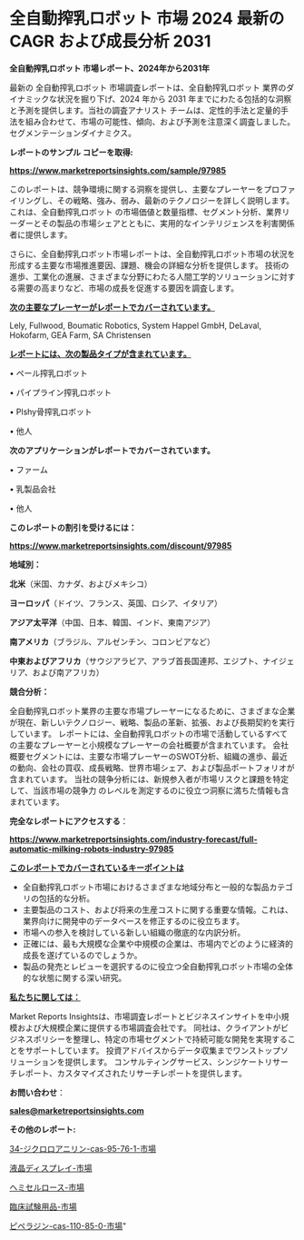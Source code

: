 # 全自動搾乳ロボット 市場 2024 最新の CAGR および成長分析 2031

<strong>全自動搾乳ロボット 市場レポート、2024年から2031年</strong>

最新の 全自動搾乳ロボット 市場調査レポートは、全自動搾乳ロボット 業界のダイナミックな状況を掘り下げ、2024 年から 2031 年までにわたる包括的な洞察と予測を提供します。当社の調査アナリスト チームは、定性的手法と定量的手法を組み合わせて、市場の可能性、傾向、および予測を注意深く調査しました。 セグメンテーションダイナミクス。



<strong>レポートのサンプル コピーを取得:</strong> <a href=https://www.marketreportsinsights.com/sample/97985>

<strong><u>https://www.marketreportsinsights.com/sample/97985</u></strong></a>

このレポートは、競争環境に関する洞察を提供し、主要なプレーヤーをプロファイリングし、その戦略、強み、弱み、最新のテクノロジーを詳しく説明します。 これは、全自動搾乳ロボット の市場価値と数量指標、セグメント分析、業界リーダーとその製品の市場シェアとともに、実用的なインテリジェンスを利害関係者に提供します。

さらに、全自動搾乳ロボット市場レポートは、全自動搾乳ロボット市場の状況を形成する主要な市場推進要因、課題、機会の詳細な分析を提供します。 技術の進歩、工業化の進展、さまざまな分野にわたる人間工学的ソリューションに対する需要の高まりなど、市場の成長を促進する要因を調査します。



<strong><u>次の主要なプレーヤーがレポートでカバーされています。</u></strong>

Lely, Fullwood, Boumatic Robotics, System Happel GmbH, DeLaval, Hokofarm, GEA Farm, SA Christensen



<strong><u><b>レポートには、次の製品タイプが含まれています。</b></u></strong>

• ペール搾乳ロボット

• パイプライン搾乳ロボット

• Plshy骨搾乳ロボット

• 他人



<strong><b>次のアプリケーションがレポートでカバーされています。</b></strong>

• ファーム

• 乳製品会社

• 他人



<strong><b>このレポートの割引を受けるには：</b></strong><a href=https://www.marketreportsinsights.com/discount/97985>

<strong><u>https://www.marketreportsinsights.com/discount/97985</u></strong></a>



<strong>地域別：</strong>



<strong>北米</strong>（米国、カナダ、およびメキシコ）



<strong>ヨーロッパ</strong>（ドイツ、フランス、英国、ロシア、イタリア）



<strong>アジア太平洋</strong>（中国、日本、韓国、インド、東南アジア）



<strong>南アメリカ</strong>（ブラジル、アルゼンチン、コロンビアなど）



<strong>中東およびアフリカ</strong>（サウジアラビア、アラブ首長国連邦、エジプト、ナイジェリア、および南アフリカ）



<strong>競合分析：</strong>

全自動搾乳ロボット業界の主要な市場プレーヤーになるために、さまざまな企業が現在、新しいテクノロジー、戦略、製品の革新、拡張、および長期契約を実行しています。 レポートには、全自動搾乳ロボットの市場で活動しているすべての主要なプレーヤーと小規模なプレーヤーの会社概要が含まれています。 会社概要セグメントには、主要な市場プレーヤーのSWOT分析、組織の進歩、最近の動向、会社の買収、成長戦略、世界市場シェア、および製品ポートフォリオが含まれています。 当社の競争分析には、新規参入者が市場リスクと課題を特定して、当該市場の競争力 のレベルを測定するのに役立つ洞察に満ちた情報も含まれています。



<strong>完全なレポートにアクセスする</strong>：

<a href=https://www.marketreportsinsights.com/industry-forecast/full-automatic-milking-robots-industry-97985>

<strong><u>https://www.marketreportsinsights.com/industry-forecast/full-automatic-milking-robots-industry-97985</u></strong></a>



<strong><u><b>このレポートでカバーされているキーポイントは</b></u></strong>
<ul>
  <li>全自動搾乳ロボット市場におけるさまざまな地域分布と一般的な製品カテゴリの包括的な分析。</li>
  <li>主要製品のコスト、および将来の生産コストに関する重要な情報。これは、業界向けに開発中のデータベースを修正するのに役立ちます。</li>
  <li>市場への参入を検討している新しい組織の徹底的な内訳分析。</li>
  <li>正確には、最も大規模な企業や中規模の企業は、市場内でどのように経済的成長を遂げているのでしょうか。</li>
  <li>製品の発売とレビューを選択するのに役立つ全自動搾乳ロボット市場の全体的な状態に関する深い研究。</li>
</ul>


<strong><u><b>私たちに関しては：</b></u></strong>

Market Reports Insightsは、市場調査レポートとビジネスインサイトを中小規模および大規模企業に提供する市場調査会社です。 同社は、クライアントがビジネスポリシーを整理し、特定の市場セグメントで持続可能な開発を実現することをサポートしています。 投資アドバイスからデータ収集までワンストップソリューションを提供します。 コンサルティングサービス、シンジケートリサーチレポート、カスタマイズされたリサーチレポートを提供します。



<strong><b>お問い合わせ</b></strong>：

<a href=mailto:sales@marketreportsinsights.com>

<strong><u>sales@marketreportsinsights.com</u></strong></a>



<strong>その他のレポート:</strong>

<a href=https://www.linkedin.com/pulse/34-ジクロロアニリン-cas-95-76-1-市場-2023-収益と成長ドライバー-kugif/>34-ジクロロアニリン-cas-95-76-1-市場</a>

<a href=https://www.linkedin.com/pulse/液晶ディスプレイ-市場-2023-年のダイナミクスとビジネストレンド-zr8gf/>液晶ディスプレイ-市場</a>

<a href=https://www.linkedin.com/pulse/ヘミセルロース-市場-2023-swot-分析と成長率-2030-pr-news-hub-tdtyf/>ヘミセルロース-市場</a>

<a href=https://www.linkedin.com/pulse/臨床試験用品-市場-2023-新興市場-将来の動向と市場需要-2030-sbpdf/>臨床試験用品-市場</a>

<a href=https://www.linkedin.com/pulse/ピペラジン-cas-110-85-0-市場-2023-最新の-cagr-および成長分析-nqcuf/>ピペラジン-cas-110-85-0-市場</a>"
